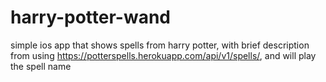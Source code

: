 # harry-potter-wand
simple ios app that shows spells from harry potter, with brief description from
using https://potterspells.herokuapp.com/api/v1/spells/, and will play the spell name
